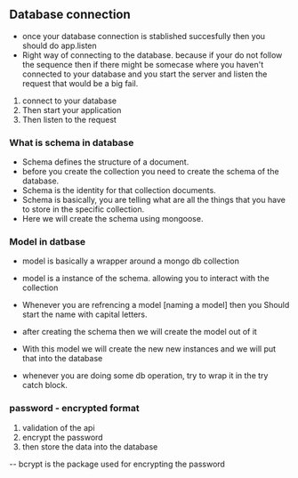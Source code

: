 ## Database connection

- once your database connection is stablished succesfully then you should do app.listen
- Right way of connecting to the database. because if your do not follow the sequence then if there might be somecase where you haven't connected to your database and you start the server and listen the request that would be a big fail.

1. connect to your database
2. Then start your application
3. Then listen to the request

### What is schema in database

- Schema defines the structure of a document.
- before you create the collection you need to create the schema of the database.
- Schema is the identity for that collection documents.
- Schema is basically, you are telling what are all the things that you have to store in the specific collection.
- Here we will create the schema using mongoose.

### Model in datbase

- model is basically a wrapper around a mongo db collection
- model is a instance of the schema. allowing you to interact with the collection
- Whenever you are refrencing a model [naming a model] then you Should start the name with capital letters.
- after creating the schema then we will create the model out of it
- With this model we will create the new new instances and we will put that into the database

- whenever you are doing some db operation, try to wrap it in the try catch block.

### password - encrypted format

1. validation of the api
2. encrypt the password
3. then store the data into the database

-- bcrypt is the package used for encrypting the password
